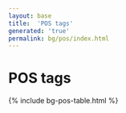 ```yaml
---
layout: base
title:  'POS tags'
generated: 'true'
permalink: bg/pos/index.html
---
```


# POS tags

{% include bg-pos-table.html %}
